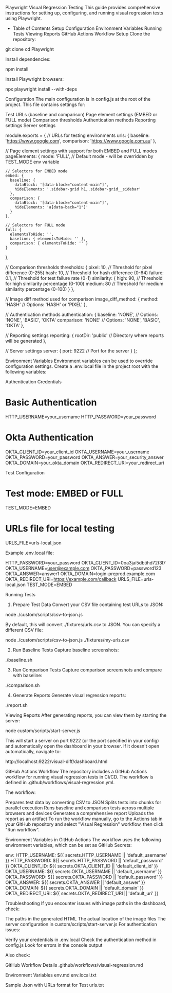 Playwright Visual Regression Testing
This guide provides comprehensive instructions for setting up, configuring, and running visual regression tests using Playwright.

* Table of Contents
Setup
Configuration
Environment Variables
Running Tests
Viewing Reports
GitHub Actions Workflow
Setup
Clone the repository:

git clone 
cd Playwright

Install dependencies:

npm install

Install Playwright browsers:

npx playwright install --with-deps

Configuration
The main configuration is in config.js at the root of the project. This file contains settings for:

Test URLs (baseline and comparison)
Page element settings (EMBED or FULL mode)
Comparison thresholds
Authentication methods
Reporting settings
Server settings


module.exports = {
  // URLs for testing environments
  urls: {
    baseline: 'https://www.google.com',
    comparison: 'https://www.google.com.au'
  },

  // Page element settings with support for both EMBED and FULL modes
  pageElements: {
    mode: 'FULL',  // Default mode - will be overridden by TEST_MODE env variable
    
    // Selectors for EMBED mode
    embed: {
      baseline: {
        dataBlock: '[data-block="content-main"]',
        hideElements: '.sidebar-grid h1,.sidebar-grid__sidebar'
      },
      comparison: {
        dataBlock: '[data-block="content-main"]',
        hideElements: 'a[data-back="1"]'
      }
    },
    
    // Selectors for FULL mode
    full: {
      elementsToHide: '',
      baseline: { elementsToHide: '' },
      comparison: { elementsToHide: '' }
    }
  },
  
  // Comparison thresholds
  thresholds: {
    pixel: 10,       // Threshold for pixel difference (0-255)
    hash: 10,        // Threshold for hash difference (0-64)
    failure: 0.1,    // Threshold for test failure rate (0-1)
    similarity: {
      high: 90,      // Threshold for high similarity percentage (0-100)
      medium: 80     // Threshold for medium similarity percentage (0-100)
    }
  },
  
  // Image diff method used for comparison
  image_diff_method: {
    method: 'HASH'   // Options: 'HASH' or 'PIXEL'
  },
  
  // Authentication methods
  authentication: {
    baseline: 'NONE', // Options: 'NONE', 'BASIC', 'OKTA'
    comparison: 'NONE' // Options: 'NONE', 'BASIC', 'OKTA'
  },
  
  // Reporting settings
  reporting: {
    rootDir: 'public'  // Directory where reports will be generated
  },
  
  // Server settings
  server: {
    port: 9222  // Port for the server
  }
};

Environment Variables
Environment variables can be used to override configuration settings. Create a .env.local file in the project root with the following variables:

Authentication Credentials

# Basic Authentication
HTTP_USERNAME=your_username
HTTP_PASSWORD=your_password

# Okta Authentication
OKTA_CLIENT_ID=your_client_id
OKTA_USERNAME=your_username
OKTA_PASSWORD=your_password
OKTA_ANSWER=your_security_answer
OKTA_DOMAIN=your_okta_domain
OKTA_REDIRECT_URI=your_redirect_uri

Test Configuration

# Test mode: EMBED or FULL
TEST_MODE=EMBED

# URLs file for local testing
URLS_FILE=urls-local.json

Example .env.local file:

HTTP_PASSWORD=your_password
OKTA_CLIENT_ID=0oa3jai5dbtihd72t3l7
OKTA_USERNAME=user@example.com
OKTA_PASSWORD=password123
OKTA_ANSWER=answer1
OKTA_DOMAIN=login-preprod.example.com
OKTA_REDIRECT_URI=https://example.com/callback
URLS_FILE=urls-local.json
TEST_MODE=EMBED

Running Tests
1. Prepare Test Data
Convert your CSV file containing test URLs to JSON:

node ./custom/scripts/csv-to-json.js

By default, this will convert ./fixtures/urls.csv to JSON. You can specify a different CSV file:

node ./custom/scripts/csv-to-json.js ./fixtures/my-urls.csv

2. Run Baseline Tests
Capture baseline screenshots:

./baseline.sh

3. Run Comparison Tests
Capture comparison screenshots and compare with baseline:

./comparison.sh

4. Generate Reports
Generate visual regression reports:

./report.sh

Viewing Reports
After generating reports, you can view them by starting the server:

node custom/scripts/start-server.js

This will start a server on port 9222 (or the port specified in your config) and automatically open the dashboard in your browser. If it doesn't open automatically, navigate to:

http://localhost:9222/visual-diff/dashboard.html

GitHub Actions Workflow
The repository includes a GitHub Actions workflow for running visual regression tests in CI/CD. The workflow is defined in .github/workflows/visual-regression.yml.

The workflow:

Prepares test data by converting CSV to JSON
Splits tests into chunks for parallel execution
Runs baseline and comparison tests across multiple browsers and devices
Generates a comprehensive report
Uploads the report as an artifact
To run the workflow manually, go to the Actions tab in your GitHub repository and select "Visual Regression" workflow, then click "Run workflow".

Environment Variables in GitHub Actions
The workflow uses the following environment variables, which can be set as GitHub Secrets:

env:
  HTTP_USERNAME: ${{ secrets.HTTP_USERNAME || 'default_username' }}
  HTTP_PASSWORD: ${{ secrets.HTTP_PASSWORD || 'default_password' }}
  OKTA_CLIENT_ID: ${{ secrets.OKTA_CLIENT_ID || 'default_client_id' }}
  OKTA_USERNAME: ${{ secrets.OKTA_USERNAME || 'default_username' }}
  OKTA_PASSWORD: ${{ secrets.OKTA_PASSWORD || 'default_password' }}
  OKTA_ANSWER: ${{ secrets.OKTA_ANSWER || 'default_answer' }}
  OKTA_DOMAIN: ${{ secrets.OKTA_DOMAIN || 'default_domain' }}
  OKTA_REDIRECT_URI: ${{ secrets.OKTA_REDIRECT_URI || 'default_uri' }}

  Troubleshooting
If you encounter issues with image paths in the dashboard, check:

The paths in the generated HTML
The actual location of the image files
The server configuration in custom/scripts/start-server.js
For authentication issues:

Verify your credentials in .env.local
Check the authentication method in config.js
Look for errors in the console output


Also check:

GitHub Workflow Details
.github/workflows/visual-regression.md

Environment Variables
env.md
env.local.txt

Sample Json with URLs format for Test
urls.txt


















